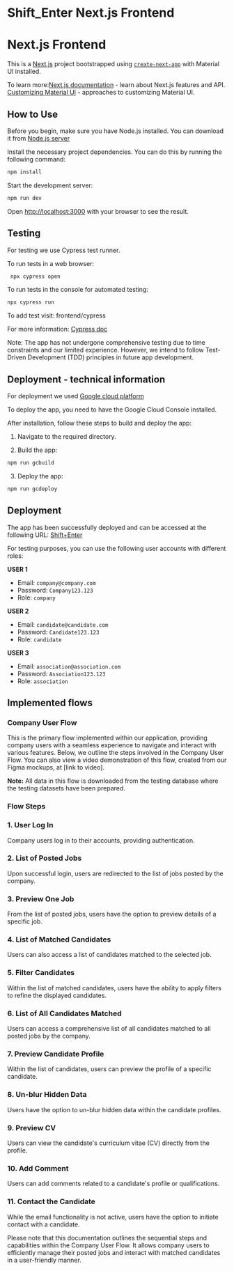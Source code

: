 # Shift_Enter Next.js Frontend

# Next.js Frontend

This is a [Next.js](https://nextjs.org/) project bootstrapped using [`create-next-app`](https://github.com/vercel/next.js/tree/canary/packages/create-next-app) with Material UI installed.

To learn more:[Next.js documentation](https://nextjs.org/docs) - learn about Next.js features and API.
[Customizing Material UI](https://mui.com/material-ui/customization/how-to-customize/) - approaches to customizing Material UI.

## How to Use

Before you begin, make sure you have Node.js installed. You can download it from [Node.js server](https://nodejs.org/en)

Install the necessary project dependencies. You can do this by running the following command:
```bash
npm install
```

Start the development server:

```bash
npm run dev
```

Open [http://localhost:3000](http://localhost:3000) with your browser to see the result.

## Testing
For testing we use Cypress test runner.

To run tests in a web browser:
```bash
 npx cypress open
```
To run tests in the console for automated testing: 
```bash
npx cypress run
```
To add test visit: frontend/cypress

For more information: [Cypress doc](https://docs.cypress.io/guides/core-concepts/introduction-to-cypress)

Note: The app has not undergone comprehensive testing due to time constraints and our limited experience. However, we intend to follow Test-Driven Development (TDD) principles in future app development.

## Deployment - technical information
For deployment we used [Google cloud platform](https://console.cloud.google.com/welcome?project=enter-400508)

To deploy the app, you need to have the Google Cloud Console installed.

After installation, follow these steps to build and deploy the app:

1. Navigate to the required directory.

2. Build the app:
```bash
npm run gcbuild 
```

3. Deploy the app:
```bash
npm run gcdeploy
```

## Deployment

The app has been successfully deployed and can be accessed at the following URL: [Shift+Enter](https://nextjsapp-iwghenktca-ew.a.run.app/)

For testing purposes, you can use the following user accounts with different roles:

**USER 1**

- Email: `company@company.com`
- Password: `Company123.123`
- Role: `company`

**USER 2**

- Email: `candidate@candidate.com`
- Password: `Candidate123.123`
- Role: `candidate`

**USER 3**

- Email: `association@association.com`
- Password: `Association123.123`
- Role: `association`

## Implemented flows

### Company User Flow
This is the primary flow implemented within our application, providing company users with a seamless experience to navigate and interact with various features. Below, we outline the steps involved in the Company User Flow. You can also view a video demonstration of this flow, created from our Figma mockups, at [link to video].

**Note:** All data in this flow is downloaded from the testing database where the testing datasets have been prepared.

### Flow Steps

### 1. User Log In
Company users log in to their accounts, providing authentication.

### 2. List of Posted Jobs
Upon successful login, users are redirected to the list of jobs posted by the company.

### 3. Preview One Job
From the list of posted jobs, users have the option to preview details of a specific job.

### 4. List of Matched Candidates
Users can also access a list of candidates matched to the selected job.

### 5. Filter Candidates
Within the list of matched candidates, users have the ability to apply filters to refine the displayed candidates.

### 6. List of All Candidates Matched
Users can access a comprehensive list of all candidates matched to all posted jobs by the company.

### 7. Preview Candidate Profile
Within the list of candidates, users can preview the profile of a specific candidate.

### 8. Un-blur Hidden Data
Users have the option to un-blur hidden data within the candidate profiles.

### 9. Preview CV
Users can view the candidate's curriculum vitae (CV) directly from the profile.

### 10. Add Comment
Users can add comments related to a candidate's profile or qualifications.

### 11. Contact the Candidate
While the email functionality is not active, users have the option to initiate contact with a candidate.

Please note that this documentation outlines the sequential steps and capabilities within the Company User Flow. 
It allows company users to efficiently manage their posted jobs and interact with matched candidates in a user-friendly manner.

